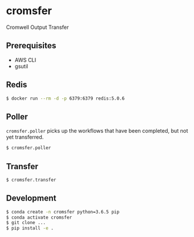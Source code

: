 # cromsfer

Cromwell Output Transfer

## Prerequisites

- AWS CLI
- gsutil

## Redis

```bash
$ docker run --rm -d -p 6379:6379 redis:5.0.6
```

## Poller

`cromsfer.poller` picks up the workflows that have been completed, but not yet transferred.

```bash
$ cromsfer.poller
```

## Transfer

```bash
$ cromsfer.transfer
```

## Development

```bash
$ conda create -n cromsfer python=3.6.5 pip
$ conda activate cromsfer
$ git clone ...
$ pip install -e .
```
